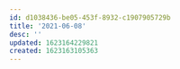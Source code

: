 ```yaml
---
id: d1038436-be05-453f-8932-c1907905729b
title: '2021-06-08'
desc: ''
updated: 1623164229821
created: 1623163105363
---
```


<!--Should be called templates.daily-->